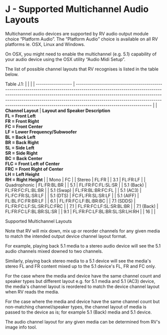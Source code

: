 # J - Supported Multichannel Audio Layouts

Multichannel audio devices are supported by RV audio output module choice “Platform Audio”. The “Platform Audio” choice is available on all RV platforms ie. OSX, Linux and Windows.

On OSX, you might need to enable the multichannel (e.g. 5.1) capability of your audio device using the OSX utility “Audio Midi Setup”.

The list of possible channel layouts that RV recognises is listed in the table below.

Table J.1:
|  |  |
| ------------------ | -------------------------------------------------------------------------------------------------------------------------------------------------------------------------------------------------------------------------------------------------------------------------------------------------------------------------------------------------------------- |
| **Channel Layout** | **Layout and Speaker Description** <br> **FL = Front Left** <br> **FR = Front Right** <br> **FC = Front Center** <br> **LF = Lower Frequency/Subwoofer** <br> **BL = Back Left** <br> **BR = Back Right** <br> **SL = Side Left** <br> **SR = Side Right** <br> **BC = Back Center** <br> **FLC = Front Left of Center** <br> **FRC = Front Right of Center** <br> **LH = Left Height** <br> **RH = Right Height** |
| Mono               | FC                                                                                                                                                                                                                                                                                                                                                             |
| Stereo             | FL:FR                                                                                                                                                                                                                                                                                                                                                          |
| 3.1                | FL:FR:LF                                                                                                                                                                                                                                                                                                                                                       |
| Quadrophonic       | FL:FR:BL:BR                                                                                                                                                                                                                                                                                                                                                    |
| 5.1                | FL:FR:FC:FL:SL:SR                                                                                                                                                                                                                                                                                                                                              |
| 5.1 (Back)         | FL:FR:FC:FL:BL:BR                                                                                                                                                                                                                                                                                                                                              |
| 5.1 (Swap)         | FL:FR:BL:BR:FC:FL                                                                                                                                                                                                                                                                                                                                              |
| 5.1 (AC3)          | FL:FC:FR:SL:SR:LF                                                                                                                                                                                                                                                                                                                                              |
| 5.1 (DTS)          | FC:FL:FR:SL:SR:LF                                                                                                                                                                                                                                                                                                                                              |
| 5.1 (AIFF)         | FL:BL:FC:FR:BR:LF                                                                                                                                                                                                                                                                                                                                              |
| 6.1                | FL:FR:FC:LF:BL:BR:BC                                                                                                                                                                                                                                                                                                                                           |
| 7.1 (SDDS)         | FL:FR:FC:LF:SL:SR:FLC:FRC                                                                                                                                                                                                                                                                                                                                      |
| 7.1                | FL:FR:FC:LF:SL:SR:BL:BR                                                                                                                                                                                                                                                                                                                                        |
| 7.1 (Back)         | FL:FR:FC:LF:BL:BR:SL:SR                                                                                                                                                                                                                                                                                                                                        |
| 9.1                | FL:FR:FC:LF:BL:BR:SL:SR:LH:RH                                                                                                                                                                                                                                                                                                                                  |
| 16                 |                                                                                                                                                                                                                                                                                                                                                                |


Supported Multichannel Layouts

Note that RV will mix down, mix up or reorder channels for any given media to match the intended output device channel layout format.

For example, playing back 5.1 media to a stereo audio device will see the 5.1 audio channels mixed downed to two channels.

Similarly, playing back stereo media to a 5.1 device will see the media's stereo FL and FR content mixed up to the 5.1 device's FL, FR and FC only.

For the case where the media and device have the same channel count and speaker types but different layout e.g. for 5.1 media and 5.1 (AC3) device, the media's channel layout is reordered to match the device channel layout when RV reads the media.

For the case where the media and device have the same channel count but non-matching channel/speaker types, the channel layout of media is passed to the device as is; for example 5.1 (Back) media and 5.1 device.

The audio channel layout for any given media can be determined from RV's image info tool.